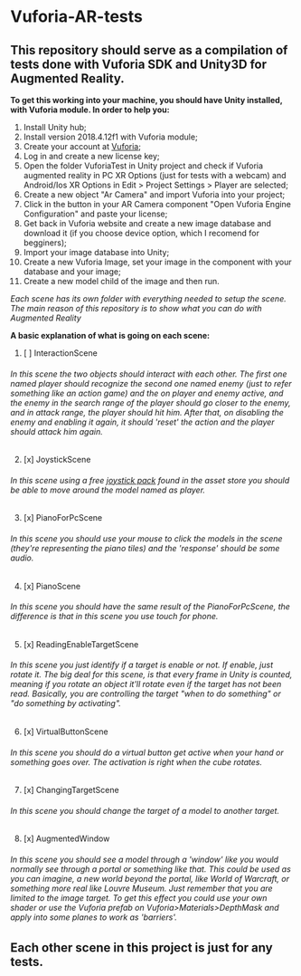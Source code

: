 # Vuforia-AR-tests

## This repository should serve as a compilation of tests done with Vuforia SDK and Unity3D for Augmented Reality.

**To get this working into your machine, you should have Unity installed, with Vuforia module.
In order to help you:**

1. Install Unity hub;
2. Install version 2018.4.12f1 with Vuforia module;
3. Create your account at [Vuforia](https://developer.vuforia.com/);
4. Log in and create a new license key;
5. Open the folder VuforiaTest in Unity project and check if Vuforia augmented reality in PC XR Options (just for tests with a webcam) and Android/Ios XR Options in Edit > Project Settings > Player are selected;
6. Create a new object "Ar Camera" and import Vuforia into your project;
7. Click in the button in your AR Camera component "Open Vuforia Engine Configuration" and paste your license;
8. Get back in Vuforia website and create a new image database and download it (if you choose device option, which I recomend for begginers);
9. Import your image database into Unity;
10. Create a new Vuforia Image, set your image in the component with your database and your image;
11. Create a new model child of the image and then run.

_Each scene has its own folder with everything needed to setup the scene._
_The main reason of this repository is to show what you can do with Augmented Reality_

**A basic explanation of what is going on each scene:**

1. [ ] InteractionScene

###### In this scene the two objects should interact with each other. The first one named player should recognize the second one named enemy (just to refer something like an action game) and the on player and enemy active, and the enemy in the search range of the player should go closer to the enemy, and in attack range, the player should hit him. After that, on disabling the enemy and enabling it again, it should 'reset' the action and the player should attack him again.

2. [x] JoystickScene

###### In this scene using a free [joystick pack](https://assetstore.unity.com/packages/tools/input-management/joystick-pack-107631) found in the asset store you should be able to move around the model named as player.

3. [x] PianoForPcScene

###### In this scene you should use your mouse to click the models in the scene (they're representing the piano tiles) and the 'response' should be some audio.

4. [x] PianoScene

###### In this scene you should have the same result of the PianoForPcScene, the difference is that in this scene you use touch for phone.

5. [x] ReadingEnableTargetScene

###### In this scene you just identify if a target is enable or not. If enable, just rotate it. The big deal for this scene, is that every frame in Unity is counted, meaning if you rotate an object it'll rotate even if the target has not been read. Basically, you are controlling the target "when to do something" or "do something by activating".

6. [x] VirtualButtonScene

###### In this scene you should do a virtual button get active when your hand or something goes over. The activation is right when the cube rotates.

7. [x] ChangingTargetScene

###### In this scene you should change the target of a model to another target.

8. [x] AugmentedWindow

###### In this scene you should see a model through a 'window' like you would normally see through a portal or something like that. This could be used as you can imagine, a new world beyond the portal, like World of Warcraft, or something more real like Louvre Museum. Just remember that you are limited to the image target. To get this effect you could use your own shader or use the Vuforia prefab on Vuforia>Materials>DepthMask and apply into some planes to work as 'barriers'.


## Each other scene in this project is just for any tests.